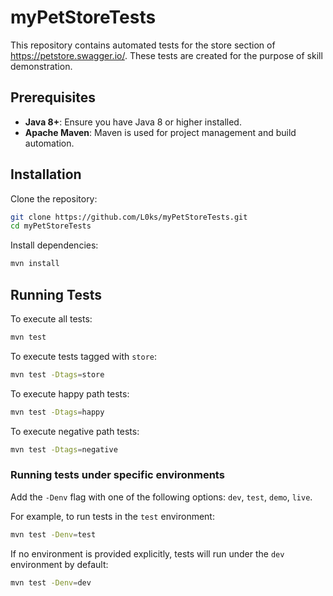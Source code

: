 # myPetStoreTests
This repository contains automated tests for the store section of https://petstore.swagger.io/.
These tests are created for the purpose of skill demonstration.

## Prerequisites
- **Java 8+**: Ensure you have Java 8 or higher installed.
- **Apache Maven**: Maven is used for project management and build automation.

## Installation

Clone the repository:

```bash
git clone https://github.com/L0ks/myPetStoreTests.git
cd myPetStoreTests
```

Install dependencies:

```bash
mvn install
```

## Running Tests

To execute all tests:

```bash
mvn test
```

To execute tests tagged with `store`:

```bash
mvn test -Dtags=store
```

To execute happy path tests:

```bash
mvn test -Dtags=happy
```

To execute negative path tests:

```bash
mvn test -Dtags=negative
```

### Running tests under specific environments

Add the `-Denv` flag with one of the following options: `dev`, `test`, `demo`, `live`.

For example, to run tests in the `test` environment:

```bash
mvn test -Denv=test
```

If no environment is provided explicitly, tests will run under the `dev` environment by default:

```bash
mvn test -Denv=dev
```

